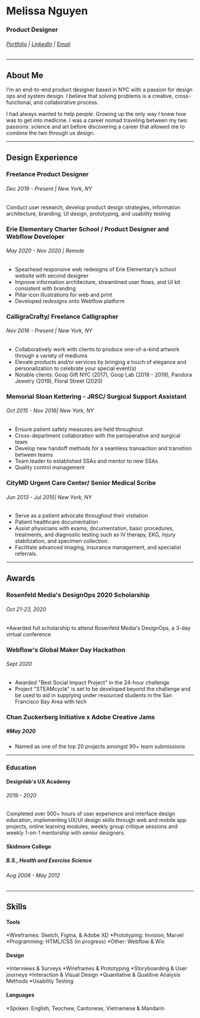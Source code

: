 # Melissa Nguyen
### Product Designer 
###### [Portfolio](http://melissanguyen.design) | [LinkedIn](https://www.linkedin.com/in/mnguyen320) | [Email](hello@melissanguyen.design)

___
## About Me

I'm an end-to-end product designer based in NYC with a passion for design ops and system design. I believe that solving problems is a creative, cross-functional, and collaborative process.

I had always wanted to help people. Growing up the only way I knew how was to get into medicine.  I was a career nomad traveling between my two passions: science and art before discovering a career that allowed me to combine the two through ux design. 

___
## Design Experience

### Freelance Product Designer
###### Dec 2019 - Present | New York, NY
<p>Conduct user research, develop product design strategies, information architecture, branding, UI design, prototyping, and usability testing </p> 

### Erie Elementary Charter School / Product Designer and Webflow Developer
###### May 2020 - Nov 2020 | Remote
* Spearhead responsive web redesigns of Erie Elementary’s school website with second designer
* Improve information architecture, streamlined user flows, and UI kit consistent with branding
* Pillar icon illustrations for web and print
* Developed redesigns onto Webflow platform

### CalligraCrafty/ Freelance Calligrapher
###### Nov 2016 - Present | New York, NY
* Collaboratively work with clients to produce one-of-a-kind artwork through a variety of mediums
* Elevate products and/or services by bringing a touch of elegance and personalization to celebrate your special event(s)
* Notable clients: Goop Gift NYC (2017), Goop Lab (2018 - 2019), Pandora Jewelry (2019), Floral Street (2020)

### Memorial Sloan Kettering - JRSC/ Surgical Support Assistant
###### Oct 2015 - Nov 2016| New York, NY
* Ensure patient safety measures are held throughout
* Cross-department collaboration with the perioperative and surgical team
* Develop new handoff methods for a seamless transaction and transition between teams
* Team leader to established SSAs and mentor to new SSAs
* Quality control management

### CityMD Urgent Care Center/ Senior Medical Scribe
###### Jun 2013 - Jul 2015| New York, NY
* Serve as a patient advocate throughout their visitation
* Patient healthcare documentation
* Assist physicians with exams, documentation, basic procedures, treatments, and diagnostic testing such as IV therapy, EKG, injury stabilization, and specimen collection.
* Facilitate advanced imaging, insurance management, and specialist referrals.

___
## Awards

### Rosenfeld Media's DesignOps 2020 Scholarship
###### Oct 21-23, 2020
*Awarded full scholarship to attend Rosenfeld Media's DesignOps, a 3-day virtual conference 

### Webflow's Global Maker Day Hackathon
###### Sept 2020
* Awarded "Best Social Impact Project" in the 24-hour challenge
* Project "STEAMcycle" is set to be developed beyond the challenge and be used to aid in supplying under resourced students in the San Francisco Bay Area with tech

### Chan Zuckerberg Initiative x Adobe Creative Jams
##### #May 2020
* Named as one of the top 20 projects amongst 90+ team submissions
___
### Education

#### Designlab's UX Academy 
###### 2019 - 2020
<p>Completed over 500+ hours of user experience and interface design education, implementing UX/UI design skills through web and mobile app projects, online learning modules, weekly group critique sessions and weekly 1-on-1 mentorship with senior designers. </p>

#### Skidmore College
##### B.S., Health and Exercise Science
###### Aug 2008 - May 2012

___
## Skills

#### Tools
*Wireframes: Sketch, Figma, & Adobe XD
*Prototyping: Invision, Marvel
*Programming: HTML/CSS (In progress)
*Other: Webflow & Wix

#### Design
*Interviews & Surveys
*Wireframes & Prototyping
*Storyboarding & User journeys
*Interaction & Visual Design
*Quanitative & Qualitive Analysis Methods
*Usability Testing

#### Languages
*Spoken: English, Teochew, Cantonese, Vietnamese & Mandarin



